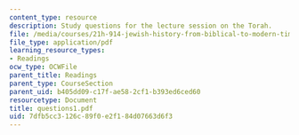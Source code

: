 ```yaml
---
content_type: resource
description: Study questions for the lecture session on the Torah.
file: /media/courses/21h-914-jewish-history-from-biblical-to-modern-times-fall-2007/7dfb5cc3126c89f0e2f184d07663d6f3_questions1.pdf
file_type: application/pdf
learning_resource_types:
- Readings
ocw_type: OCWFile
parent_title: Readings
parent_type: CourseSection
parent_uid: b405dd09-c17f-ae58-2cf1-b393ed6ced60
resourcetype: Document
title: questions1.pdf
uid: 7dfb5cc3-126c-89f0-e2f1-84d07663d6f3
---
```

